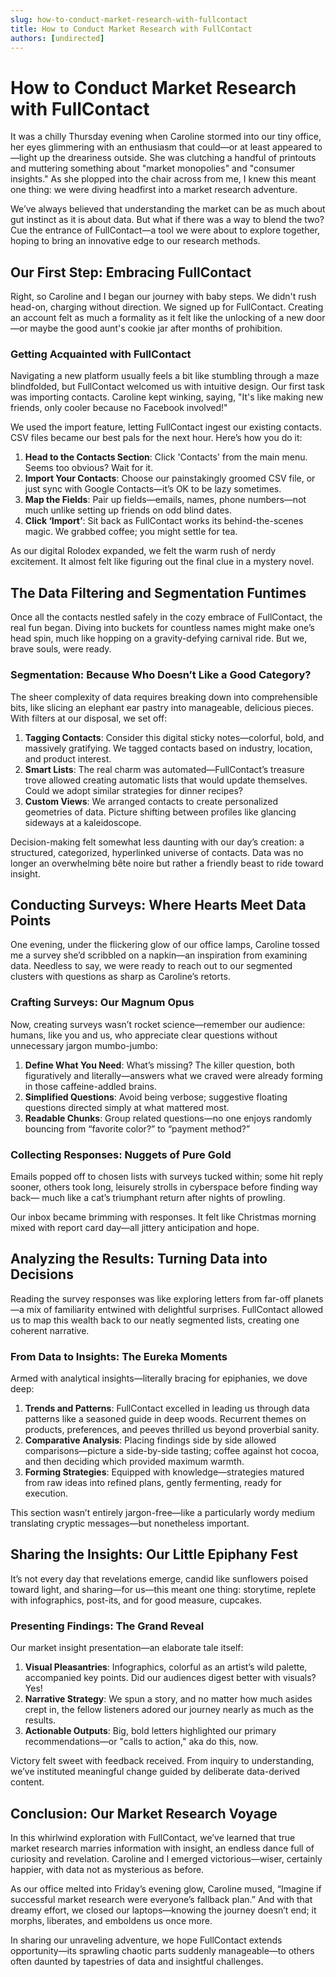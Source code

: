```yaml
---
slug: how-to-conduct-market-research-with-fullcontact
title: How to Conduct Market Research with FullContact
authors: [undirected]
---
```



# How to Conduct Market Research with FullContact

It was a chilly Thursday evening when Caroline stormed into our tiny office, her eyes glimmering with an enthusiasm that could—or at least appeared to—light up the dreariness outside. She was clutching a handful of printouts and muttering something about "market monopolies" and "consumer insights." As she plopped into the chair across from me, I knew this meant one thing: we were diving headfirst into a market research adventure. 

We’ve always believed that understanding the market can be as much about gut instinct as it is about data. But what if there was a way to blend the two? Cue the entrance of FullContact—a tool we were about to explore together, hoping to bring an innovative edge to our research methods. 

## Our First Step: Embracing FullContact

Right, so Caroline and I began our journey with baby steps. We didn't rush head-on, charging without direction. We signed up for FullContact. Creating an account felt as much a formality as it felt like the unlocking of a new door—or maybe the good aunt's cookie jar after months of prohibition. 

### Getting Acquainted with FullContact

Navigating a new platform usually feels a bit like stumbling through a maze blindfolded, but FullContact welcomed us with intuitive design. Our first task was importing contacts. Caroline kept winking, saying, "It's like making new friends, only cooler because no Facebook involved!" 

We used the import feature, letting FullContact ingest our existing contacts. CSV files became our best pals for the next hour. Here’s how you do it:

1. **Head to the Contacts Section**: Click 'Contacts' from the main menu. Seems too obvious? Wait for it.
2. **Import Your Contacts**: Choose our painstakingly groomed CSV file, or just sync with Google Contacts—it’s OK to be lazy sometimes.
3. **Map the Fields**: Pair up fields—emails, names, phone numbers—not much unlike setting up friends on odd blind dates.
4. **Click ‘Import’**: Sit back as FullContact works its behind-the-scenes magic. We grabbed coffee; you might settle for tea.

As our digital Rolodex expanded, we felt the warm rush of nerdy excitement. It almost felt like figuring out the final clue in a mystery novel.

## The Data Filtering and Segmentation Funtimes

Once all the contacts nestled safely in the cozy embrace of FullContact, the real fun began. Diving into buckets for countless names might make one’s head spin, much like hopping on a gravity-defying carnival ride. But we, brave souls, were ready.

### Segmentation: Because Who Doesn’t Like a Good Category?

The sheer complexity of data requires breaking down into comprehensible bits, like slicing an elephant ear pastry into manageable, delicious pieces. With filters at our disposal, we set off:

1. **Tagging Contacts**: Consider this digital sticky notes—colorful, bold, and massively gratifying. We tagged contacts based on industry, location, and product interest.
2. **Smart Lists**: The real charm was automated—FullContact’s treasure trove allowed creating automatic lists that would update themselves. Could we adopt similar strategies for dinner recipes?
3. **Custom Views**: We arranged contacts to create personalized geometries of data. Picture shifting between profiles like glancing sideways at a kaleidoscope.

Decision-making felt somewhat less daunting with our day’s creation: a structured, categorized, hyperlinked universe of contacts. Data was no longer an overwhelming bête noire but rather a friendly beast to ride toward insight.

## Conducting Surveys: Where Hearts Meet Data Points

One evening, under the flickering glow of our office lamps, Caroline tossed me a survey she’d scribbled on a napkin—an inspiration from examining data. Needless to say, we were ready to reach out to our segmented clusters with questions as sharp as Caroline’s retorts. 

### Crafting Surveys: Our Magnum Opus

Now, creating surveys wasn’t rocket science—remember our audience: humans, like you and us, who appreciate clear questions without unnecessary jargon mumbo-jumbo:

1. **Define What You Need**: What’s missing? The killer question, both figuratively and literally—answers what we craved were already forming in those caffeine-addled brains.
2. **Simplified Questions**: Avoid being verbose; suggestive floating questions directed simply at what mattered most.
3. **Readable Chunks**: Group related questions—no one enjoys randomly bouncing from “favorite color?” to “payment method?”

### Collecting Responses: Nuggets of Pure Gold

Emails popped off to chosen lists with surveys tucked within; some hit reply sooner, others took long, leisurely strolls in cyberspace before finding way back— much like a cat’s triumphant return after nights of prowling.

Our inbox became brimming with responses. It felt like Christmas morning mixed with report card day—all jittery anticipation and hope.

## Analyzing the Results: Turning Data into Decisions 

Reading the survey responses was like exploring letters from far-off planets—a mix of familiarity entwined with delightful surprises. FullContact allowed us to map this wealth back to our neatly segmented lists, creating one coherent narrative.

### From Data to Insights: The Eureka Moments

Armed with analytical insights—literally bracing for epiphanies, we dove deep:

1. **Trends and Patterns**: FullContact excelled in leading us through data patterns like a seasoned guide in deep woods. Recurrent themes on products, preferences, and peeves thrilled us beyond proverbial sanity.
2. **Comparative Analysis**: Placing findings side by side allowed comparisons—picture a side-by-side tasting; coffee against hot cocoa, and then deciding which provided maximum warmth.
3. **Forming Strategies**: Equipped with knowledge—strategies matured from raw ideas into refined plans, gently fermenting, ready for execution.

This section wasn’t entirely jargon-free—like a particularly wordy medium translating cryptic messages—but nonetheless important.

## Sharing the Insights: Our Little Epiphany Fest

It’s not every day that revelations emerge, candid like sunflowers poised toward light, and sharing—for us—this meant one thing: storytime, replete with infographics, post-its, and for good measure, cupcakes.

### Presenting Findings: The Grand Reveal

Our market insight presentation—an elaborate tale itself:

1. **Visual Pleasantries**: Infographics, colorful as an artist’s wild palette, accompanied key points. Did our audiences digest better with visuals? Yes!
2. **Narrative Strategy**: We spun a story, and no matter how much asides crept in, the fellow listeners adored our journey nearly as much as the results.
3. **Actionable Outputs**: Big, bold letters highlighted our primary recommendations—or "calls to action," aka do this, now.

Victory felt sweet with feedback received. From inquiry to understanding, we’ve instituted meaningful change guided by deliberate data-derived content.

## Conclusion: Our Market Research Voyage

In this whirlwind exploration with FullContact, we’ve learned that true market research marries information with insight, an endless dance full of curiosity and revelation. Caroline and I emerged victorious—wiser, certainly happier, with data not as mysterious as before. 

As our office melted into Friday’s evening glow, Caroline mused, “Imagine if successful market research were everyone’s fallback plan.” And with that dreamy effort, we closed our laptops—knowing the journey doesn’t end; it morphs, liberates, and emboldens us once more.

In sharing our unraveling adventure, we hope FullContact extends opportunity—its sprawling chaotic parts suddenly manageable—to others often daunted by tapestries of data and insightful challenges.
